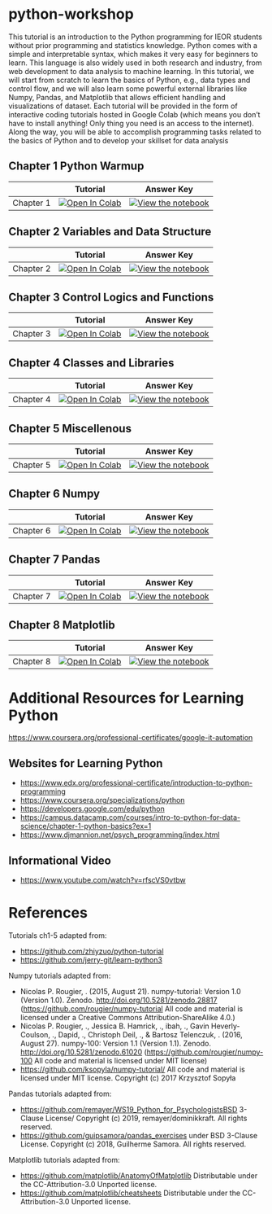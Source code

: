 # python-workshop

This tutorial is an introduction to the Python programming for IEOR students without prior programming and statistics knowledge. Python comes with a simple and interpretable syntax, which makes it very easy for beginners to learn. This language is also widely used in both research and industry, from web development to data analysis to machine learning. In this tutorial, we will start from scratch to learn the basics of Python, e.g., data types and control flow, and we will also learn some powerful external libraries like Numpy, Pandas, and Matplotlib that allows efficient handling and visualizations of dataset. Each tutorial will be provided in the form of interactive coding tutorials hosted in Google Colab (which means you don’t have to install anything! Only thing you need is an access to the internet). Along the way, you will be able to accomplish programming tasks related to the basics of Python and to develop your skillset for data analysis 

## Chapter 1 Python Warmup

|   | Tutorial | Answer Key | 
| - | -------- | ---------- |
| Chapter 1 | [![Open In Colab](https://colab.research.google.com/assets/colab-badge.svg)](https://colab.research.google.com/github/ahnchive/python-workshop/blob/main/tutorials/Ch1.%20Python%20Warmup.ipynb) | [![View the notebook](https://img.shields.io/badge/render-nbviewer-orange.svg)](https://nbviewer.jupyter.org/github/ahnchive/python-workshop/blob/main/quiz%20answers/Ch1.%20Python%20Warmup%20(with%20Answers).ipynb) |


## Chapter 2 Variables and Data Structure

|   | Tutorial | Answer Key | 
| - | -------- | ---------- |
| Chapter 2 | [![Open In Colab](https://colab.research.google.com/assets/colab-badge.svg)](https://colab.research.google.com/github/ahnchive/python-workshop/blob/main/tutorials/Ch2.%20Variables%20and%20Data%20Structures.ipynb) | [![View the notebook](https://img.shields.io/badge/render-nbviewer-orange.svg)](https://nbviewer.jupyter.org/github/ahnchive/python-workshop/blob/main/quiz%20answers/Ch2.%20Variables%20and%20Data%20Structures%20(with%20Answers).ipynb) |

 
 
 ## Chapter 3 Control Logics and Functions

|   | Tutorial | Answer Key | 
| - | -------- | ---------- |
| Chapter 3 | [![Open In Colab](https://colab.research.google.com/assets/colab-badge.svg)](https://colab.research.google.com/github/ahnchive/python-workshop/blob/main/tutorials/Ch3.%20Control%20Logics%20and%20Functions.ipynb) | [![View the notebook](https://img.shields.io/badge/render-nbviewer-orange.svg)](https://nbviewer.jupyter.org/github/ahnchive/python-workshop/blob/main/quiz%20answers/Ch3.%20Control%20Logics%20and%20Functions%20(with%20Answers).ipynb) |



 ## Chapter 4 Classes and Libraries

|   | Tutorial | Answer Key | 
| - | -------- | ---------- |
| Chapter 4 | [![Open In Colab](https://colab.research.google.com/assets/colab-badge.svg)](https://colab.research.google.com/github/ahnchive/python-workshop/blob/main/tutorials/Ch4.%20Classes%20and%20Libraries.ipynb) | [![View the notebook](https://img.shields.io/badge/render-nbviewer-orange.svg)](https://nbviewer.jupyter.org/github/ahnchive/python-workshop/blob/main/quiz%20answers/Ch4.%20Classes%20and%20Libraries%20(with%20Answers).ipynb) |

 
 
## Chapter 5 Miscellenous

|   | Tutorial | Answer Key | 
| - | -------- | ---------- |
| Chapter 5 | [![Open In Colab](https://colab.research.google.com/assets/colab-badge.svg)](https://colab.research.google.com/github/ahnchive/python-workshop/blob/main/tutorials/Ch5.%20Miscellenous.ipynb) | [![View the notebook](https://img.shields.io/badge/render-nbviewer-orange.svg)](https://nbviewer.jupyter.org/github/ahnchive/python-workshop/blob/main/quiz%20answers/Ch5.%20Miscellenous%20(with%20Answers).ipynb) |



## Chapter 6 Numpy

|   | Tutorial | Answer Key | 
| - | -------- | ---------- |
| Chapter 6 | [![Open In Colab](https://colab.research.google.com/assets/colab-badge.svg)](https://colab.research.google.com/github/ahnchive/python-workshop/blob/main/tutorials/Ch6.%20Numpy.ipynb) | [![View the notebook](https://img.shields.io/badge/render-nbviewer-orange.svg)](https://nbviewer.jupyter.org/github/ahnchive/python-workshop/blob/main/quiz%20answers/Ch6.%20Numpy%20(with%20Answers).ipynb) |

## Chapter 7 Pandas

|   | Tutorial | Answer Key | 
| - | -------- | ---------- |
| Chapter 7 | [![Open In Colab](https://colab.research.google.com/assets/colab-badge.svg)](https://colab.research.google.com/github/ahnchive/python-workshop/blob/main/tutorials/Ch7.%20Pandas.ipynb) | [![View the notebook](https://img.shields.io/badge/render-nbviewer-orange.svg)](https://nbviewer.jupyter.org/github/ahnchive/python-workshop/blob/main/quiz%20answers/Ch7.%20Pandas%20(with%20Answers).ipynb) |



## Chapter 8 Matplotlib
|   | Tutorial | Answer Key | 
| - | -------- | ---------- |
| Chapter 8 | [![Open In Colab](https://colab.research.google.com/assets/colab-badge.svg)](https://colab.research.google.com/github/ahnchive/python-workshop/blob/main/tutorials/Ch8.%20Matplotlib.ipynb) | [![View the notebook](https://img.shields.io/badge/render-nbviewer-orange.svg)](https://nbviewer.jupyter.org/github/ahnchive/python-workshop/blob/main/quiz%20answers/Ch8.%20Matplotlib%20(with%20Answers).ipynb) |


# Additional Resources for Learning Python
https://www.coursera.org/professional-certificates/google-it-automation

## Websites for Learning Python
- https://www.edx.org/professional-certificate/introduction-to-python-programming
- https://www.coursera.org/specializations/python
- https://developers.google.com/edu/python
- https://campus.datacamp.com/courses/intro-to-python-for-data-science/chapter-1-python-basics?ex=1
- https://www.djmannion.net/psych_programming/index.html
## Informational Video
- https://www.youtube.com/watch?v=rfscVS0vtbw


# References
Tutorials ch1-5 adapted from:
- https://github.com/zhiyzuo/python-tutorial
- https://github.com/jerry-git/learn-python3

Numpy tutorials adapted from:
- Nicolas P. Rougier, . (2015, August 21). numpy-tutorial: Version 1.0 (Version 1.0). Zenodo. http://doi.org/10.5281/zenodo.28817 (https://github.com/rougier/numpy-tutorial All code and material is licensed under a Creative Commons Attribution-ShareAlike 4.0.)
- Nicolas P. Rougier, ., Jessica B. Hamrick, ., ibah, ., Gavin Heverly-Coulson, ., Dapid, ., Christoph Deil, ., & Bartosz Telenczuk, . (2016, August 27). numpy-100: Version 1.1 (Version 1.1). Zenodo. http://doi.org/10.5281/zenodo.61020 (https://github.com/rougier/numpy-100 All code and material is licensed under MIT license)
- https://github.com/ksopyla/numpy-tutorial/ All code and material is licensed under MIT license. Copyright (c) 2017 Krzysztof Sopyła


Pandas tutorials adapted from:
- https://github.com/remayer/WS19_Python_for_PsychologistsBSD 3-Clause License/ Copyright (c) 2019, remayer/dominikkraft. All rights reserved.
- https://github.com/guipsamora/pandas_exercises under BSD 3-Clause License. Copyright (c) 2018, Guilherme Samora. All rights reserved.


Matplotlib tutorials adapted from: 
- https://github.com/matplotlib/AnatomyOfMatplotlib Distributable under the CC-Attribution-3.0 Unported license.
- https://github.com/matplotlib/cheatsheets Distributable under the CC-Attribution-3.0 Unported license.
